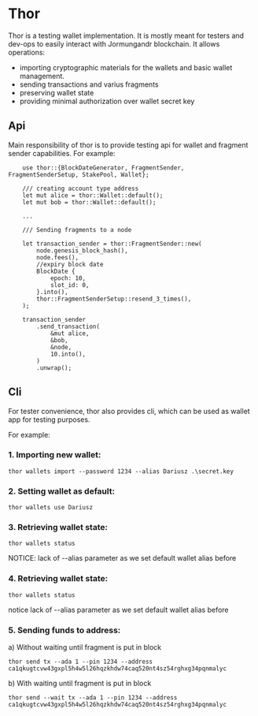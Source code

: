 # Thor

Thor is a testing wallet implementation. It is mostly meant for testers and dev-ops to easily
interact with Jormungandr blockchain. It allows operations:

* importing cryptographic materials for the wallets and basic wallet management.
* sending transactions and varius fragments
* preserving wallet state
* providing minimal authorization over wallet secret key


## Api

Main responsibility of thor is to provide testing api for wallet and fragment sender capabilities.
For example:

```
    use thor::{BlockDateGenerator, FragmentSender, FragmentSenderSetup, StakePool, Wallet};

    /// creating account type address
    let mut alice = thor::Wallet::default();
    let mut bob = thor::Wallet::default();

    ...

    /// Sending fragments to a node

    let transaction_sender = thor::FragmentSender::new(
        node.genesis_block_hash(),
        node.fees(),
        //expiry block date
        BlockDate {
            epoch: 10,
            slot_id: 0,
        }.into(),
        thor::FragmentSenderSetup::resend_3_times(),
    );

    transaction_sender
        .send_transaction(
            &mut alice,
            &bob,
            &node,
            10.into(),
        )
        .unwrap();

```

## Cli

For tester convenience, thor also provides cli, which can be used as wallet app for testing purposes.

For example:

### 1. Importing new wallet:

```
thor wallets import --password 1234 --alias Dariusz .\secret.key
```

### 2. Setting wallet as default:

```
thor wallets use Dariusz
```

### 3. Retrieving wallet state:


```
thor wallets status
```
NOTICE:  lack of --alias parameter as we set default wallet alias before

### 4. Retrieving wallet state:


```
thor wallets status
```

notice lack of --alias parameter as we set default wallet alias before

### 5. Sending funds to address:

a) Without waiting until fragment is put in block
```
thor send tx --ada 1 --pin 1234 --address ca1qkugtcvw43gxpl5h4w5l26hqzkhdw74caq520nt4sz54rghxg34pqnmalyc
```

b) With waiting until fragment is put in block

```
thor send --wait tx --ada 1 --pin 1234 --address ca1qkugtcvw43gxpl5h4w5l26hqzkhdw74caq520nt4sz54rghxg34pqnmalyc
```

